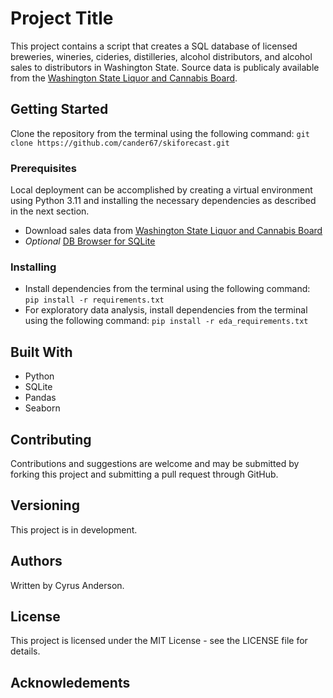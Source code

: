 # Project Title
This project contains a script that creates a SQL database of licensed breweries, wineries, cideries, distilleries, alcohol distributors, and alcohol sales to distributors in Washington State. Source data is publicaly available from the [Washington State Liquor and Cannabis Board](https://lcb.wa.gov/).

## Getting Started
Clone the repository from the terminal using the following command: `git clone https://github.com/cander67/skiforecast.git`

### Prerequisites
Local deployment can be accomplished by creating a virtual environment using Python 3.11 and installing the necessary dependencies as described in the next section.

- Download sales data from [Washington State Liquor and Cannabis Board](https://lcb.wa.gov/records/frequently-requested-lists)
- *Optional* [DB Browser for SQLite](https://sqlitebrowser.org/)

### Installing
- Install dependencies from the terminal using the following command: `pip install -r requirements.txt`
- For exploratory data analysis, install dependencies from the terminal using the following command: `pip install -r eda_requirements.txt`

## Built With
- Python
- SQLite
- Pandas
- Seaborn

## Contributing
Contributions and suggestions are welcome and may be submitted by forking this project and submitting a pull request through GitHub.

## Versioning
This project is in development.

## Authors
Written by Cyrus Anderson.

## License
This project is licensed under the MIT License - see the LICENSE file for details.

## Acknowledements